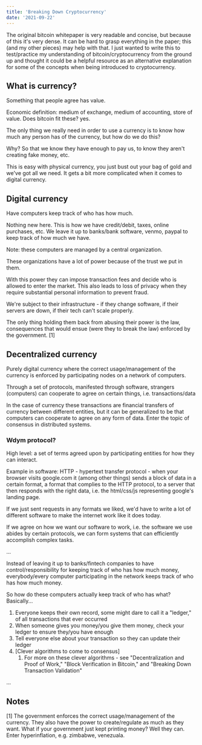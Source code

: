 ```yaml
---
title: 'Breaking Down Cryptocurrency'
date: '2021-09-22'
---
```


The original bitcoin whitepaper is very readable and concise, but because of this it's very dense. It can be hard to grasp everything in the paper; this (and my other pieces) may help with that. I just wanted to write this to test/practice my understanding of bitcoin/cryptocurrency from the ground up and thought it could be a helpful resource as an alternative explanation for some of the concepts when being introduced to cryptocurrency.

## What is currency?

Something that people agree has value.

Economic definition: medium of exchange, medium of accounting, store of value. Does bitcoin fit these? yes.

The only thing we really need in order to use a currency is to know how much any person has of the currency, but how do we do this?

Why? So that we know they have enough to pay us, to know they aren't creating fake money, etc.

This is easy with physical currency, you just bust out your bag of gold and we've got all we need. It gets a bit more complicated
when it comes to digital currency.

## Digital currency

Have computers keep track of who has how much.

Nothing new here. This is how we have credit/debit, taxes, online purchases, etc. We leave it up to banks/bank software, venmo, paypal to keep track of how much we have.

Note: these computers are managed by a central organization.

These organizations have a lot of power because of the trust we put in them.

With this power they can impose transaction fees and decide who is allowed to enter the market. This also leads to loss of privacy when they require substantial personal information to prevent fraud.

We're subject to their infrastructure - if they change software, if their servers are down, if their tech can't scale properly.

The only thing holding them back from abusing their power is the law, consequences that would ensue (were they to break the law) enforced by the government. [1]

## Decentralized currency

Purely digital currency where the correct usage/management of the currency is enforced by participating nodes on a network of computers.

Through a set of protocols, manifested through software, strangers (computers) can cooperate to agree on certain things, i.e. transactions/data

In the case of currency these transactions are financial transfers of currency between different entities, but it can be generalized to be that computers can cooperate to agree on any form of data. Enter the topic of consensus in distributed systems.

### Wdym protocol?

High level: a set of terms agreed upon by participating entities for how they can interact.

Example in software: HTTP - hypertext transfer protocol - when your browser visits google.com it (among other things) sends a block of data in a certain format, a format that complies to the HTTP protocol, to a server that then responds with the right data, i.e. the html/css/js representing google's landing page.

If we just sent requests in any formats we liked, we'd have to write a lot of different software to make the internet work like it does today.

If we agree on how we want our software to work, i.e. the software we use abides by certain protocols, we can form systems that can efficiently accomplish complex tasks.

...

Instead of leaving it up to banks/fintech companies to have control/responsibility for keeping track of who has how much money, everybody/every computer participating in the network keeps track of who has how much money.

So how do these computers actually keep track of who has what? Basically...

1. Everyone keeps their own record, some might dare to call it a "ledger," of all transactions that ever occurred
2. When someone gives you money/you give them money, check your ledger to ensure they/you have enough
3. Tell everyone else about your transaction so they can update their ledger
4. [Clever algorithms to come to consensus]
    1. For more on these clever algorithms - see "Decentralization and Proof of Work," "Block Verification in Bitcoin," and "Breaking Down Transaction Validation"

...

## Notes

[1] The government enforces the correct usage/management of the currency. They also have the power to create/regulate as much as they want. What if your government just kept printing money? Well they can. Enter hyperinflation, e.g. zimbabwe, venezuala.